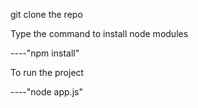git clone the repo

Type the command to install node modules

----"npm install"

To run the project

----"node app.js"
